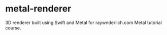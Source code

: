 # metal-renderer

3D renderer built using Swift and Metal for raywnderlich.com Metal tutorial course.
